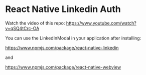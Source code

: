 # React Native Linkedin Auth

Watch the video of this repo: https://www.youtube.com/watch?v=qSQ4tCrc-OA

You can use the LinkedInModal in your application after installing:

https://www.npmjs.com/package/react-native-linkedin

and 

https://www.npmjs.com/package/react-native-webview


